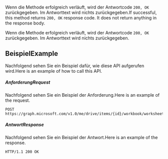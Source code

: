 <span data-ttu-id="2e54b-p102">Wenn die Methode erfolgreich verläuft, wird der Antwortcode `200, OK` zurückgegeben. Im Antworttext wird nichts zurückgegeben.</span><span class="sxs-lookup"><span data-stu-id="2e54b-p102">If successful, this method returns `200, OK` response code. It does not return anything in the response body.</span></span>

Wenn die Methode erfolgreich verläuft, wird der Antwortcode `200, OK` zurückgegeben. Im Antworttext wird nichts zurückgegeben.

## <a name="example"></a><span data-ttu-id="2e54b-117">Beispiel</span><span class="sxs-lookup"><span data-stu-id="2e54b-117">Example</span></span>
<span data-ttu-id="2e54b-118">Nachfolgend sehen Sie ein Beispiel dafür, wie diese API aufgerufen wird.</span><span class="sxs-lookup"><span data-stu-id="2e54b-118">Here is an example of how to call this API.</span></span>
##### <a name="request"></a><span data-ttu-id="2e54b-119">Anforderung</span><span class="sxs-lookup"><span data-stu-id="2e54b-119">Request</span></span>
<span data-ttu-id="2e54b-120">Nachfolgend sehen Sie ein Beispiel der Anforderung.</span><span class="sxs-lookup"><span data-stu-id="2e54b-120">Here is an example of the request.</span></span>
<!-- {
  "blockType": "request",
  "name": "chartfill_clear"
}-->
```http
POST https://graph.microsoft.com/v1.0/me/drive/items/{id}/workbook/worksheets/{id|name}/charts(<name>)/format/fill/clear
```

##### <a name="response"></a><span data-ttu-id="2e54b-121">Antwort</span><span class="sxs-lookup"><span data-stu-id="2e54b-121">Response</span></span>
<span data-ttu-id="2e54b-122">Nachfolgend sehen Sie ein Beispiel der Antwort.</span><span class="sxs-lookup"><span data-stu-id="2e54b-122">Here is an example of the response.</span></span> 
<!-- {
  "blockType": "response",
  "truncated": true,
  "@odata.type": "microsoft.graph.none"
} -->
```http
HTTP/1.1 200 OK
```

<!-- uuid: 8fcb5dbc-d5aa-4681-8e31-b001d5168d79
2015-10-25 14:57:30 UTC -->
<!-- {
  "type": "#page.annotation",
  "description": "ChartFill: clear",
  "keywords": "",
  "section": "documentation",
  "tocPath": ""
}-->